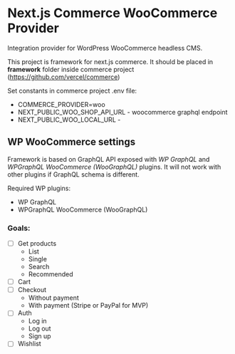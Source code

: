 # Next.js Commerce WooCommerce Provider

Integration provider for WordPress WooCommerce headless CMS. 

This project is framework for next.js commerce. It should be placed in **framework** folder inside commerce project (https://github.com/vercel/commerce)

Set constants in commerce project .env file:
* COMMERCE_PROVIDER=woo
* NEXT_PUBLIC_WOO_SHOP_API_URL - woocommerce graphql endpoint
* NEXT_PUBLIC_WOO_LOCAL_URL - 

## WP WooCommerce settings
Framework is based on GraphQL API exposed with *WP GraphQL* and *WPGraphQL WooCommerce (WooGraphQL)* plugins. It will not work with other plugins if GraphQL schema is different. 

Required WP plugins:
* WP GraphQL
* WPGraphQL WooCommerce (WooGraphQL)


### Goals:
- [ ] Get products
  * List
  * Single
  * Search
  * Recommended
- [ ] Cart
- [ ] Checkout
  * Without payment
  * With payment (Stripe or PayPal for MVP)
- [ ] Auth
  * Log in
  * Log out
  * Sign up
- [ ] Wishlist
